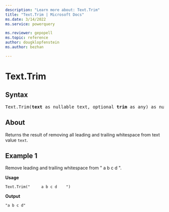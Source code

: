 ```yaml
---
description: "Learn more about: Text.Trim"
title: "Text.Trim | Microsoft Docs"
ms.date: 3/14/2022
ms.service: powerquery

ms.reviewer: gepopell
ms.topic: reference
author: dougklopfenstein
ms.author: bezhan

---
```

# Text.Trim

## Syntax

<pre>
Text.Trim(<b>text</b> as nullable text, optional <b>trim</b> as any) as nullable text
</pre>
  
## About

Returns the result of removing all leading and trailing whitespace from text value `text`.

## Example 1

Remove leading and trailing whitespace from " a b c d ".

**Usage**

```powerquery-m
Text.Trim("     a b c d    ")
```

**Output**

`"a b c d"`
